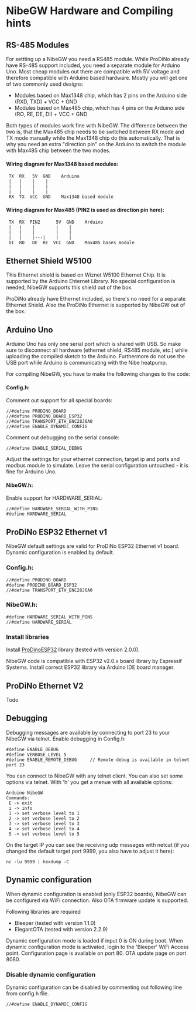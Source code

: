 # NibeGW Hardware and Compiling hints


## RS-485 Modules

For settting up a NibeGW you need a RS485 module. 
While ProDiNo already have RS-485 support included, you need a separate module for Arduino Uno.
Most cheap modules out there are compatible with 5V voltage and therefore compatible with Arduino based hardware.
Mostly you will get one of two commonly used designs:

* Modules based on Max1348 chip, which has 2 pins on the Arduino side (RXD, TXD) + VCC + GND
* Modules based on Max485 chip, which has 4 pins on the Arduino side (RO, RE, DE, DI) + VCC + GND

Both types of modules work fine with NibeGW.
The difference between the two is, that the Max485 chip needs to be switched between RX mode and TX mode manually while the Max1348 chip do this automatically.
That is why you need an extra "direction pin" on the Arduino to switch the module with Max485 chip between the two modes.

#### Wiring diagram for Max1348 based modules:

```
 TX  RX   5V  GND    Arduino
 |   |    |    |
 |   |    |    |
 |   |    |    |
 RX  TX  VCC  GND    Max1348 based module
```

#### Wiring diagram for Max485 (PIN2 is used as direction pin here):

```
 TX  RX  PIN2      5V  GND    Arduino
 |   |    |        |    |
 |   |    |        |    |
 |   |    |---|    |    |
 DI  RO   DE  RE  VCC  GND    Max485 bases module
```


## Ethernet Shield W5100

This Ethernet shield is based on Wiznet W5100 Ethernet Chip.
It is supported by the Arduino Ehternet Library.
No special configuration is needed, NibeGW supports this shield out of the box.

ProDiNo already have Ethernet included, so there's no need for a separate Ethernet Shield.
Also the ProDiNo Ethernet is supported by NibeGW out of the box.


## Arduino Uno

Arduino Uno has only one serial port which is shared with USB. 
So make sure to disconnect all hardware (ethernet shield, RS485 module, etc.) while uploading the compiled sketch to the Arduino.
Furthermore do not use the USB port while Arduino is communicating with the Nibe heatpump.

For compiling NibeGW, you have to make the following changes to the code:

#### Config.h:

Comment out support for all special boards:

```
//#define PRODINO_BOARD
//#define PRODINO_BOARD_ESP32
//#define TRANSPORT_ETH_ENC28J6A0
//#define ENABLE_DYNAMIC_CONFIG
```

Comment out debugging on the serial console:

```
//#define ENABLE_SERIAL_DEBUG
```

Adjust the settings for your ethernet connection, target ip and ports and modbus module to simulate.
Leave the serial configuration untouched - it is fine for Arduino Uno.

#### NibeGW.h:

Enable support for HARDWARE_SERIAL:

```
//#define HARDWARE_SERIAL_WITH_PINS
#define HARDWARE_SERIAL
```

##  ProDiNo ESP32 Ethernet v1 

NibeGW default settings are valid for ProDiNo ESP32 Ethernet v1 board.
Dynamic configuration is enabled by default.

### Config.h:

```
//#define PRODINO_BOARD
#define PRODINO_BOARD_ESP32
//#define TRANSPORT_ETH_ENC28J6A0
```

### NibeGW.h:

```
#define HARDWARE_SERIAL_WITH_PINS
//#define HARDWARE_SERIAL
```

### Install libraries

Install [ProDinoESP32](https://github.com/kmpelectronics/ProDinoESP32) library (tested with version 2.0.0).

NibeGW code is compatible with ESP32 v2.0.x board library by Espressif Systems.
Install correct ESP32 library via Arduino IDE board manager.


## ProDiNo Ethernet V2

Todo


## Debugging

Debugging messages are available by connecting to port 23 to your NibeGW via telnet.
Enable debugging in Config.h:

```
#define ENABLE_DEBUG
#define VERBOSE_LEVEL 5
#define ENABLE_REMOTE_DEBUG     // Remote debug is available in telnet port 23
```

You can connect to NibeGW with any telnet client.
You can also set some options via telnet.
With 'h' you get a menue with all available options:

```
Arduino NibeGW
Commands:
 E -> exit
 i -> info
 1 -> set verbose level to 1
 2 -> set verbose level to 2
 3 -> set verbose level to 3
 4 -> set verbose level to 4
 5 -> set verbose level to 5
```

On the target IP you can see the receiving udp messages with netcat (if you changed the default target port 9999, you also have to adjust it here):

```
nc -lu 9999 | hexdump -C
```

## Dynamic configuration

When dynamic configuration is enabled (only ESP32 boards), NibeGW can be configured via WiFi connection.
Also OTA firmware update is supported.

Following libraries are required
 * Bleeper (tested with version 1.1.0)
 * ElegantOTA (tested with version 2.2.9)

Dynamic configuration mode is loaded if input 0 is ON during boot.
When dynamic configuration mode is activated, login to the 'Bleeper' WiFi Access point.
Configuration page is available on port 80.
OTA update page on port 8080.

### Disable dynamic configuration

Dynamic configuration can be disabled by commenting out following line from config.h file.

```
//#define ENABLE_DYNAMIC_CONFIG
```
